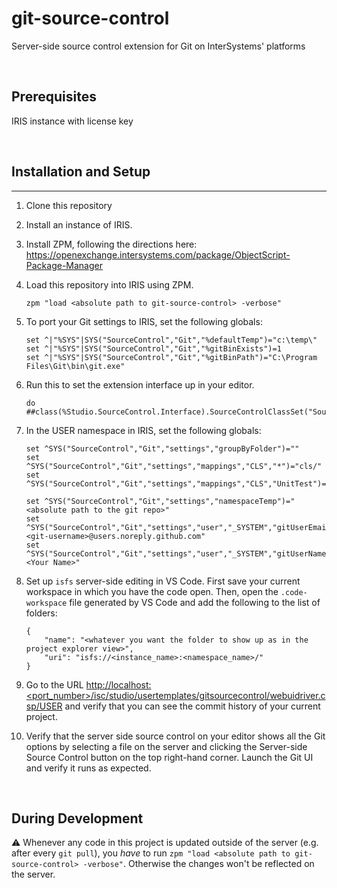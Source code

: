 # git-source-control
 Server-side source control extension for Git on InterSystems' platforms

 <br/>

## Prerequisites

IRIS instance with license key

 <br/>

## Installation and Setup
---

1. Clone this repository
2. Install an instance of IRIS.
3. Install ZPM, following the directions here: https://openexchange.intersystems.com/package/ObjectScript-Package-Manager
4. Load this repository into IRIS using ZPM. 
    ```
    zpm "load <absolute path to git-source-control> -verbose"
    ```
5. To port your Git settings to IRIS, set the following globals:
   ```
   set ^|"%SYS"|SYS("SourceControl","Git","%defaultTemp")="c:\temp\"
   set ^|"%SYS"|SYS("SourceControl","Git","%gitBinExists")=1
   set ^|"%SYS"|SYS("SourceControl","Git","%gitBinPath")="C:\Program Files\Git\bin\git.exe"
   ```
 
6. Run this to set the extension interface up in your editor. 
   ```
   do ##class(%Studio.SourceControl.Interface).SourceControlClassSet("SourceControl.Git.Extension")
   ```
7.  In the USER namespace in IRIS, set the following globals:
    ```
    set ^SYS("SourceControl","Git","settings","groupByFolder")=""
    set ^SYS("SourceControl","Git","settings","mappings","CLS","*")="cls/"
    set ^SYS("SourceControl","Git","settings","mappings","CLS","UnitTest")="test/"
    
    set ^SYS("SourceControl","Git","settings","namespaceTemp")="<absolute path to the git repo>"
    set ^SYS("SourceControl","Git","settings","user","_SYSTEM","gitUserEmail")="<git-username>@users.noreply.github.com"
    set ^SYS("SourceControl","Git","settings","user","_SYSTEM","gitUserName")="<Your Name>"
    ```
8.  Set up `isfs` server-side editing in VS Code. First save your current workspace in which you have the code open. Then, open the `.code-workspace` file generated by VS Code and add the following to the list of folders: 
    ```
    {
        "name": "<whatever you want the folder to show up as in the project explorer view>",
        "uri": "isfs://<instance_name>:<namespace_name>/"
    }
    ```
9.  Go to the URL [http://localhost:<port_number>/isc/studio/usertemplates/gitsourcecontrol/webuidriver.csp/USER]([http://localhost:<port_number>/isc/studio/usertemplates/gitsourcecontrol/webuidriver.csp/USER) and verify that you can see the commit history of your current project. 
10. Verify that the server side source control on your editor shows all the Git options by selecting a file on the server and clicking the Server-side Source Control button on the top right-hand corner. Launch the Git UI and verify it runs as expected.  

<br/>

## During Development

:warning: Whenever any code in this project is updated outside of the server (e.g. after every `git pull`), you _have_ to run `zpm "load <absolute path to git-source-control> -verbose"`. Otherwise the changes won't be reflected on the server.
